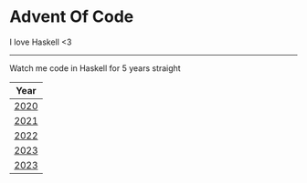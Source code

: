 # Advent Of Code
I love Haskell <3

---

Watch me code in Haskell for 5 years straight

| Year 	
|-----
|  [2020](https://github.com/Sheinxy/Advent2020)
|  [2021](https://github.com/Sheinxy/Advent2021)
|  [2022](https://github.com/Sheinxy/Advent2022)
|  [2023](./2023)
|  [2023](./2024)

